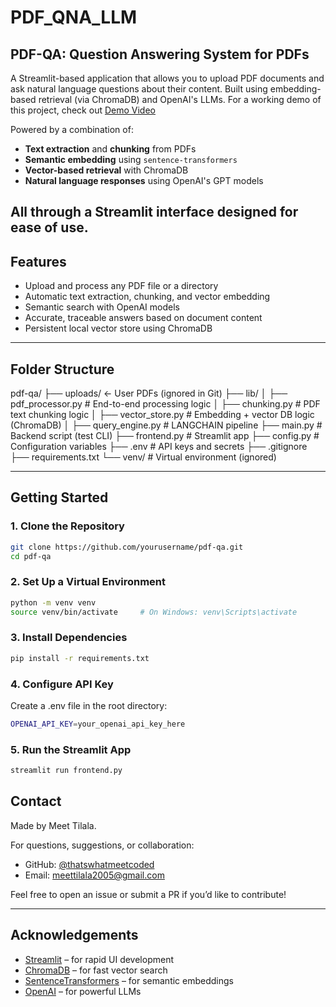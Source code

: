 # PDF_QNA_LLM

## PDF-QA: Question Answering System for PDFs

A Streamlit-based application that allows you to upload PDF documents and ask natural language questions about their content. Built using embedding-based retrieval (via ChromaDB) and OpenAI's LLMs. For a working demo of this project, check out <a href="https://github.com/Meet-Tilala/PDF_QNA_LLM/blob/main/Demo%20Video.mp4">Demo Video</a>

Powered by a combination of:

- **Text extraction** and **chunking** from PDFs
- **Semantic embedding** using `sentence-transformers`
- **Vector-based retrieval** with ChromaDB
- **Natural language responses** using OpenAI's GPT models

All through a **Streamlit** interface designed for ease of use.
---

## Features

-  Upload and process any PDF file or a directory
- Automatic text extraction, chunking, and vector embedding
- Semantic search with OpenAI models
- Accurate, traceable answers based on document content
- Persistent local vector store using ChromaDB

---

## Folder Structure

pdf-qa/
├── uploads/ ← User PDFs (ignored in Git)
├── lib/
│ ├── pdf_processor.py # End-to-end processing logic
│ ├── chunking.py # PDF text chunking logic
│ ├── vector_store.py # Embedding + vector DB logic (ChromaDB)
│ ├── query_engine.py # LANGCHAIN pipeline
├── main.py # Backend script (test CLI)
├── frontend.py # Streamlit app
├── config.py # Configuration variables
├── .env # API keys and secrets
├── .gitignore
├── requirements.txt
└── venv/ # Virtual environment (ignored)


---

##  Getting Started

### 1. Clone the Repository

```bash
git clone https://github.com/yourusername/pdf-qa.git
cd pdf-qa
```

### 2. Set Up a Virtual Environment

```bash
python -m venv venv
source venv/bin/activate     # On Windows: venv\Scripts\activate
```

### 3. Install Dependencies

```bash
pip install -r requirements.txt
```

### 4. Configure API Key
Create a .env file in the root directory:

```bash
OPENAI_API_KEY=your_openai_api_key_here
```

### 5. Run the Streamlit App

```bash
streamlit run frontend.py
```


##  Contact

Made by Meet Tilala.

For questions, suggestions, or collaboration:
- GitHub: [@thatswhatmeetcoded](https://github.com/thatswhatmeetcoded)
- Email: meettilala2005@gmail.com

Feel free to open an issue or submit a PR if you’d like to contribute!

---

##  Acknowledgements

- [Streamlit](https://streamlit.io/) – for rapid UI development
- [ChromaDB](https://www.trychroma.com/) – for fast vector search
- [SentenceTransformers](https://www.sbert.net/) – for semantic embeddings
- [OpenAI](https://platform.openai.com/) – for powerful LLMs
